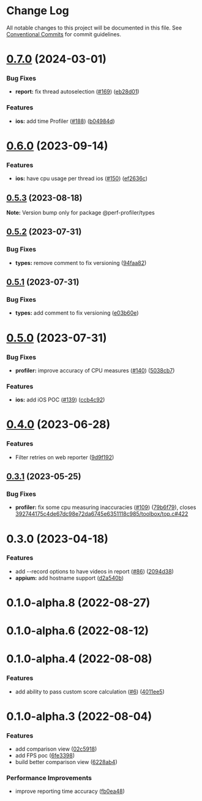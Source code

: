 # Change Log

All notable changes to this project will be documented in this file.
See [Conventional Commits](https://conventionalcommits.org) for commit guidelines.

# [0.7.0](https://github.com/bamlab/flashlight/compare/@perf-profiler/types@0.6.0...@perf-profiler/types@0.7.0) (2024-03-01)

### Bug Fixes

- **report:** fix thread autoselection ([#169](https://github.com/bamlab/flashlight/issues/169)) ([eb28d01](https://github.com/bamlab/flashlight/commit/eb28d01af2dbb71afc08e3e7963b744486a370a6))

### Features

- **ios:** add time Profiler ([#188](https://github.com/bamlab/flashlight/issues/188)) ([b04984d](https://github.com/bamlab/flashlight/commit/b04984d23fa789288e05c979e980518931414d4c))

# [0.6.0](https://github.com/bamlab/android-performance-profiler/compare/@perf-profiler/types@0.5.3...@perf-profiler/types@0.6.0) (2023-09-14)

### Features

- **ios:** have cpu usage per thread ios ([#150](https://github.com/bamlab/android-performance-profiler/issues/150)) ([ef2636c](https://github.com/bamlab/android-performance-profiler/commit/ef2636c8962efa2c2def0f7a5bb6d48969684238))

## [0.5.3](https://github.com/bamlab/android-performance-profiler/compare/@perf-profiler/types@0.5.2...@perf-profiler/types@0.5.3) (2023-08-18)

**Note:** Version bump only for package @perf-profiler/types

## [0.5.2](https://github.com/bamlab/android-performance-profiler/compare/@perf-profiler/types@0.5.1...@perf-profiler/types@0.5.2) (2023-07-31)

### Bug Fixes

- **types:** remove comment to fix versioning ([94faa82](https://github.com/bamlab/android-performance-profiler/commit/94faa823f7f85e169439d6ed00c8d410aa6be503))

## [0.5.1](https://github.com/bamlab/android-performance-profiler/compare/@perf-profiler/types@0.5.0...@perf-profiler/types@0.5.1) (2023-07-31)

### Bug Fixes

- **types:** add comment to fix versioning ([e03b60e](https://github.com/bamlab/android-performance-profiler/commit/e03b60ef42c9a7bc8cd5f4f92f23b49805c8a8b1))

# [0.5.0](https://github.com/bamlab/android-performance-profiler/compare/@perf-profiler/types@0.4.0...@perf-profiler/types@0.5.0) (2023-07-31)

### Bug Fixes

- **profiler:** improve accuracy of CPU measures ([#140](https://github.com/bamlab/android-performance-profiler/issues/140)) ([5038cb7](https://github.com/bamlab/android-performance-profiler/commit/5038cb7704a551ca70ab67e1726bb6321d7f63b1))

### Features

- **ios:** add iOS POC ([#139](https://github.com/bamlab/android-performance-profiler/issues/139)) ([ccb4c92](https://github.com/bamlab/android-performance-profiler/commit/ccb4c9249e6a6fd559bd458baa3b6d62da2fb0d6))

# [0.4.0](https://github.com/bamlab/android-performance-profiler/compare/@perf-profiler/types@0.3.1...@perf-profiler/types@0.4.0) (2023-06-28)

### Features

- Filter retries on web reporter ([9d9f192](https://github.com/bamlab/android-performance-profiler/commit/9d9f1929b3b54bfae5951fca561dfe729e75b075))

## [0.3.1](https://github.com/bamlab/android-performance-profiler/compare/@perf-profiler/types@0.3.0...@perf-profiler/types@0.3.1) (2023-05-25)

### Bug Fixes

- **profiler:** fix some cpu measuring inaccuracies ([#109](https://github.com/bamlab/android-performance-profiler/issues/109)) ([79b6f79](https://github.com/bamlab/android-performance-profiler/commit/79b6f79f3d9c60581fdaadf5a52a053b2b64320c)), closes [392744175c4de67dc98e72da6745e6351118c985/toolbox/top.c#422](https://github.com/392744175c4de67dc98e72da6745e6351118c985/toolbox/top.c/issues/422)

# 0.3.0 (2023-04-18)

### Features

- add --record options to have videos in report ([#86](https://github.com/bamlab/android-performance-profiler/issues/86)) ([2094d38](https://github.com/bamlab/android-performance-profiler/commit/2094d38845a8e96696fea94e91a91cc9f174931d))
- **appium:** add hostname support ([d2a540b](https://github.com/bamlab/android-performance-profiler/commit/d2a540b3d4946bec714254cf5d5fd0beab90013e))

# 0.1.0-alpha.8 (2022-08-27)

# 0.1.0-alpha.6 (2022-08-12)

# 0.1.0-alpha.4 (2022-08-08)

### Features

- add ability to pass custom score calculation ([#6](https://github.com/bamlab/android-performance-profiler/issues/6)) ([4011ee5](https://github.com/bamlab/android-performance-profiler/commit/4011ee59dfd1b51530974cfaea6a60873e5699fc))

# 0.1.0-alpha.3 (2022-08-04)

### Features

- add comparison view ([02c5918](https://github.com/bamlab/android-performance-profiler/commit/02c5918378d43eb245cc7ca880025926d87ca306))
- add FPS poc ([6fe3398](https://github.com/bamlab/android-performance-profiler/commit/6fe33981db9cfd45bae8d9db7973cff7286d394c))
- build better comparison view ([6228ab4](https://github.com/bamlab/android-performance-profiler/commit/6228ab4f1e5eca6e557f69402bb81963bb270dfd))

### Performance Improvements

- improve reporting time accuracy ([fb0ea48](https://github.com/bamlab/android-performance-profiler/commit/fb0ea481bfaf9624cdfc783004400cb5cfc3b9ad))
